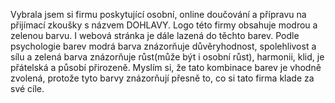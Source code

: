   Vybrala jsem si firmu poskytující osobní, online doučování a přípravu na přijímací zkoušky s názvem DOHLAVY. Logo této firmy obsahuje modrou a zelenou barvu.
I webová stránka je dále lazená do těchto barev. Podle psychologie barev modrá barva znázorňuje důvěryhodnost, spolehlivost a sílu a zelená barva znázorňuje 
růst(může být i osobní růst), harmonii, klid, je přátelská a působí přirozeně. Myslím si, že tato kombinace barev je vhodně zvolená, protože tyto barvy znázorňují
přesně to, co si tato firma klade za své cíle.

